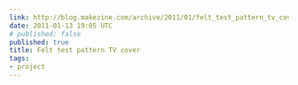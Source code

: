```yaml
---
link: http://blog.makezine.com/archive/2011/01/felt_test_pattern_tv_cover.html
date: 2011-01-13 19:05 UTC
# published: false
published: true
title: Felt test pattern TV cover
tags:
- project
---
```



